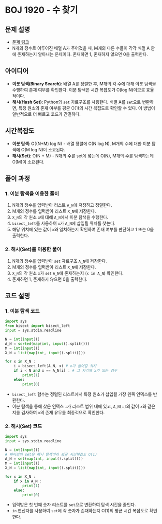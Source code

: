 # BOJ 1920 - 수 찾기

## 문제 설명
- [문제 링크](https://www.acmicpc.net/problem/1920)
- N개의 정수로 이루어진 배열 A가 주어졌을 때, M개의 다른 수들이 각각 배열 A 안에 존재하는지 알아내는 문제이다. 존재하면 1, 존재하지 않으면 0을 출력한다.

## 아이디어
- **이분 탐색(Binary Search)**: 배열 A를 정렬한 후, M개의 각 수에 대해 이분 탐색을 수행하여 존재 여부를 확인한다. 이분 탐색은 시간 복잡도가 O(log N)이므로 효율적이다.
- **해시(Hash Set)**: Python의 `set` 자료구조를 사용한다. 배열 A를 `set`으로 변환하면, 특정 원소의 존재 여부를 평균 O(1)의 시간 복잡도로 확인할 수 있다. 이 방법이 일반적으로 더 빠르고 코드가 간결하다.

## 시간복잡도
- **이분 탐색**: O((N+M) log N) - 배열 정렬에 O(N log N), M개의 수에 대한 이분 탐색에 O(M log N)이 소요된다.
- **해시(Set)**: O(N + M) - N개의 수를 set에 넣는데 O(N), M개의 수를 탐색하는데 O(M)이 소요된다.

## 풀이 과정
### 1. 이분 탐색을 이용한 풀이
1. N개의 정수를 입력받아 리스트 `A_N`에 저장하고 정렬한다.
2. M개의 정수를 입력받아 리스트 `X_N`에 저장한다.
3. `X_N`의 각 원소 `x`에 대해 `A_N`에서 이분 탐색을 수행한다.
4. `bisect_left`를 사용하여 `x`가 `A_N`에 삽입될 위치를 찾는다.
5. 해당 위치에 있는 값이 `x`와 일치하는지 확인하여 존재 여부를 판단하고 1 또는 0을 출력한다.

### 2. 해시(Set)를 이용한 풀이
1. N개의 정수를 입력받아 `set` 자료구조 `A_N`에 저장한다.
2. M개의 정수를 입력받아 리스트 `X_N`에 저장한다.
3. `X_N`의 각 원소 `x`가 `set` `A_N`에 존재하는지 (`x in A_N`) 확인한다.
4. 존재하면 1, 존재하지 않으면 0을 출력한다.

## 코드 설명
### 1. 이분 탐색 코드
```python
import sys
from bisect import bisect_left
input = sys.stdin.readline

N = int(input())
A_N = sorted(map(int, input().split()))
M = int(input())
X_N = list(map(int, input().split()))

for x in X_N :
    i = bisect_left(A_N, x) # x가 들어갈 위치
    if i < N and x == A_N[i] : # 그 자리에 x가 있는 경우
        print(1)
    else:
        print(0)
```
- `bisect_left` 함수는 정렬된 리스트에서 특정 원소가 삽입될 가장 왼쪽 인덱스를 반환한다.
- 이분 탐색을 통해 찾은 인덱스 `i`가 리스트 범위 내에 있고, `A_N[i]`의 값이 `x`와 같은지를 검사하여 `x`의 존재 유무를 최종적으로 확인한다.

### 2. 해시(Set) 코드
```python
import sys
input = sys.stdin.readline

N = int(input())
# 파이썬의 set은 해시 탐색이라 평균 시간복잡도 O(1)
A_N = set(map(int, input().split()))
M = int(input())
X_N = list(map(int, input().split()))

for x in X_N :
    if x in A_N :
        print(1)
    else:
        print(0)
```
- 입력받은 첫 번째 숫자 리스트를 `set`으로 변환하여 탐색 시간을 줄인다.
- `in` 연산자를 사용하여 `set`에 각 숫자가 존재하는지 O(1)의 평균 시간 복잡도로 확인한다.
